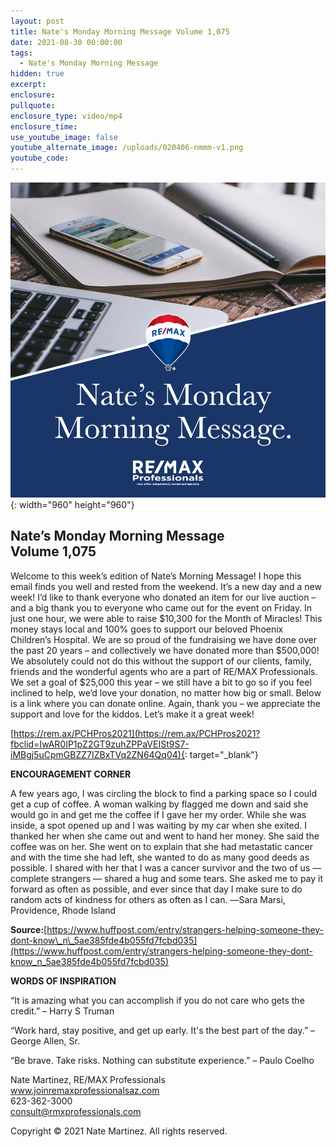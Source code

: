 ```yaml
---
layout: post
title: Nate's Monday Morning Message Volume 1,075
date: 2021-08-30 00:00:00
tags:
  - Nate's Monday Morning Message
hidden: true
excerpt:
enclosure:
pullquote:
enclosure_type: video/mp4
enclosure_time:
use_youtube_image: false
youtube_alternate_image: /uploads/020406-nmmm-v1.png
youtube_code:
---
```

![](/uploads/020406-nmmm-v1-1.png){: width="960" height="960"}

## **Nate’s Monday Morning Message<br>Volume 1,075**

Welcome to this week’s edition of Nate’s Morning Message\! I hope this email finds you well and rested from the weekend. It’s a new day and a new week\! I’d like to thank everyone who donated an item for our live auction – and a big thank you to everyone who came out for the event on Friday. In just one hour, we were able to raise $10,300 for the Month of Miracles\! This money stays local and 100% goes to support our beloved Phoenix Children’s Hospital. We are so proud of the fundraising we have done over the past 20 years – and collectively we have donated more than $500,000\! We absolutely could not do this without the support of our clients, family, friends and the wonderful agents who are a part of RE/MAX Professionals. We set a goal of $25,000 this year – we still have a bit to go so if you feel inclined to help, we’d love your donation, no matter how big or small. Below is a link where you can donate online. Again, thank you – we appreciate the support and love for the kiddos. Let’s make it a great week\!

[https://rem.ax/PCHPros2021](https://rem.ax/PCHPros2021?fbclid=IwAR0IP1pZ2GT9zuhZPPaVEISt9S7-iMBgj5uCpmGBZZ7IZBxTVq2ZN64Qq04){: target="_blank"}

**ENCOURAGEMENT CORNER**

A few years ago, I was circling the block to find a parking space so I could get a cup of coffee. A woman walking by flagged me down and said she would go in and get me the coffee if I gave her my order. While she was inside, a spot opened up and I was waiting by my car when she exited. I thanked her when she came out and went to hand her money. She said the coffee was on her. She went on to explain that she had metastatic cancer and with the time she had left, she wanted to do as many good deeds as possible. I shared with her that I was a cancer survivor and the two of us ― complete strangers ― shared a hug and some tears. She asked me to pay it forward as often as possible, and ever since that day I make sure to do random acts of kindness for others as often as I can. ―Sara Marsi, Providence, Rhode Island

**Source:**[https://www.huffpost.com/entry/strangers-helping-someone-they-dont-know\_n\_5ae385fde4b055fd7fcbd035](https://www.huffpost.com/entry/strangers-helping-someone-they-dont-know_n_5ae385fde4b055fd7fcbd035)

**WORDS OF INSPIRATION**

“It is amazing what you can accomplish if you do not care who gets the credit.” – Harry S Truman

“Work hard, stay positive, and get up early. It's the best part of the day.” – George Allen, Sr.

“Be brave. Take risks. Nothing can substitute experience.” – Paulo Coelho

Nate Martinez, RE/MAX Professionals<br>www.joinremaxprofessionalsaz.com<br>623-362-3000<br>consult@rmxprofessionals.com

Copyright © 2021 Nate Martinez. All rights reserved.
